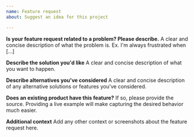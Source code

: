 ```yaml
---
name: Feature request
about: Suggest an idea for this project

---
```


**Is your feature request related to a problem? Please describe.**
A clear and concise description of what the problem is. Ex. I'm always frustrated when [...]

**Describe the solution you'd like**
A clear and concise description of what you want to happen.

**Describe alternatives you've considered**
A clear and concise description of any alternative solutions or features you've considered.

**Does an existing product have this feature?**
If so, please provide the source. Providing a live example will make capturing the desired behavior much easier. 

**Additional context**
Add any other context or screenshots about the feature request here.
